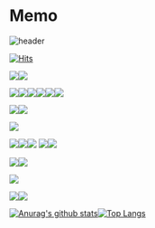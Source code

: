 # Memo

![header](https://capsule-render.vercel.app/api?type=wave&color=C3E5AE&height=300&section=header&text=Who%20am%20I%20?&fontSize=90)

[![Hits](https://hits.seeyoufarm.com/api/count/incr/badge.svg?url=https%3A%2F%2Fgithub.com%2FLimjaewoo-kor%2Fhit-counter&count_bg=%2379C83D&title_bg=%23555555&icon=&icon_color=%23E7E7E7&title=hits&edge_flat=false)](https://hits.seeyoufarm.com)



<img src="https://img.shields.io/badge/Oracle-F80000?style=for-the-badge&logo=Oracle&logoColor=white"><img src="https://img.shields.io/badge/MySQL-4479A1?style=for-the-badge&logo=MySQL&logoColor=white">

<img src="https://img.shields.io/badge/Java-02303A?style=for-the-badge&logo=Java&logoColor=white"><img src="https://img.shields.io/badge/HTML-000000?style=for-the-badge&logo=HTML&logoColor=white"><img src="https://img.shields.io/badge/CSS-02303A?style=for-the-badge&logo=CSS&logoColor=white"><img src="https://img.shields.io/badge/JavaScript-000000?style=for-the-badge&logo=JavaScript&logoColor=white"><img src="https://img.shields.io/badge/Thymeleaf-02303A?style=for-the-badge&logo=Thymeleaf&logoColor=white"><img src="https://img.shields.io/badge/NexaCro-000000?style=for-the-badge&logo=NexaCro&logoColor=white">

<img src="https://img.shields.io/badge/Maven-02303A?style=for-the-badge&logo=Maven&logoColor=white"><img src="https://img.shields.io/badge/Gradle-000000?style=for-the-badge&logo=Gradle&logoColor=white">

<img src="https://img.shields.io/badge/JetBrains-02303A?style=for-the-badge&logo=JetBrains&logoColor=white">

<img src="https://img.shields.io/badge/Ibatis-02303A?style=for-the-badge&logo=My-batis&logoColor=white"><img src="https://img.shields.io/badge/Mybatis-000000?style=for-the-badge&logo=My-batis&logoColor=white"><img src="https://img.shields.io/badge/Jpa-02303A?style=for-the-badge&logo=jpa&logoColor=white"> <img src="https://img.shields.io/badge/Spring-000000?style=for-the-badge&logo=Spring&logoColor=white"><img src="https://img.shields.io/badge/SpringBoot-02303A?style=for-the-badge&logo=SpringBoot&logoColor=white">

<img src="https://img.shields.io/badge/WAS-02303A?style=for-the-badge&logo=WAS&logoColor=white"><img src="https://img.shields.io/badge/Tomcat-000000?style=for-the-badge&logo=Tomcat&logoColor=white">

<img src="https://img.shields.io/badge/Linux-FCC624?style=for-the-badge&logo=Linux&logoColor=white">

<img src="https://img.shields.io/badge/Git-02303A?style=for-the-badge&logo=git&logoColor=white"><img src="https://img.shields.io/badge/Svn-000000?style=for-the-badge&logo=svn&logoColor=white">


[![Anurag's github stats](https://github-readme-stats.vercel.app/api?username=Limjaewoo-kor)](https://github.com/anuraghazra/github-readme-stats)[![Top Langs](https://github-readme-stats.vercel.app/api/top-langs/?username=Limjaewoo-kor&layout=compact)](https://github.com/anuraghazra/github-readme-stats)
